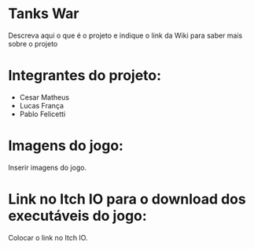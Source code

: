 # Tanks War
Descreva aqui o que é o projeto e indique o link da Wiki para saber mais sobre o projeto

# Integrantes do projeto:

* Cesar Matheus
* Lucas França
* Pablo Felicetti

# Imagens do jogo:

Inserir imagens do jogo.

# Link no Itch IO para o download dos executáveis do jogo:

Colocar o link no Itch IO.
